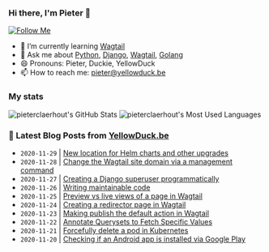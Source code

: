### Hi there, I'm Pieter 👋  
[![Follow Me](https://img.shields.io/github/followers/pieterclaerhout?label=Follow&style=social)](https://github.com/pieterclaerhout)

- 🌱 I’m currently learning [Wagtail](https://wagtail.io)
- 💬 Ask me about [Python](https://www.python.org), [Django](https://www.djangoproject.com), [Wagtail](https://wagtail.io), [Golang](https://golang.org)
- 😄 Pronouns: Pieter, Duckie, YellowDuck
- 📫 How to reach me: pieter@yellowduck.be

### My stats

![pieterclaerhout's GitHub Stats](https://github-readme-stats.vercel.app/api?username=pieterclaerhout&show_icons=true&count_private=true&line_height=40)
![pieterclaerhout's Most Used Languages](https://github-readme-stats.vercel.app/api/top-langs/?username=pieterclaerhout)

### 📩 Latest Blog Posts from [YellowDuck.be](https://www.yellowduck.be/)
<!-- BLOG-POST-LIST:START -->
- `2020-11-29` | [New location for Helm charts and other upgrades](https://www.yellowduck.be/new-location-helm-charts-and-other-upgrades?utm_source=New+location+for+Helm+charts+and+other+upgrades&utm_medium=RSS&utm_campaign=RSS+Reader)  
- `2020-11-28` | [Change the Wagtail site domain via a management command](https://www.yellowduck.be/change-wagtail-site-domain-management-command?utm_source=Change+the+Wagtail+site+domain+via+a+management+command&utm_medium=RSS&utm_campaign=RSS+Reader)  
- `2020-11-27` | [Creating a Django superuser programmatically](https://www.yellowduck.be/creating-django-superuser-programmatically?utm_source=Creating+a+Django+superuser+programmatically&utm_medium=RSS&utm_campaign=RSS+Reader)  
- `2020-11-26` | [Writing maintainable code](https://www.yellowduck.be/writing-maintainable-code?utm_source=Writing+maintainable+code&utm_medium=RSS&utm_campaign=RSS+Reader)  
- `2020-11-25` | [Preview vs live views of a page in Wagtail](https://www.yellowduck.be/preview-vs-live-views-page-wagtail?utm_source=Preview+vs+live+views+of+a+page+in+Wagtail&utm_medium=RSS&utm_campaign=RSS+Reader)  
- `2020-11-24` | [Creating a redirector page in Wagtail](https://www.yellowduck.be/creating-redirector-page-wagtail?utm_source=Creating+a+redirector+page+in+Wagtail&utm_medium=RSS&utm_campaign=RSS+Reader)  
- `2020-11-23` | [Making publish the default action in Wagtail](https://www.yellowduck.be/making-publish-default-action-wagtail?utm_source=Making+publish+the+default+action+in+Wagtail&utm_medium=RSS&utm_campaign=RSS+Reader)  
- `2020-11-22` | [Annotate Querysets to Fetch Specific Values](https://www.yellowduck.be/annotate-querysets-fetch-specific-values?utm_source=Annotate+Querysets+to+Fetch+Specific+Values&utm_medium=RSS&utm_campaign=RSS+Reader)  
- `2020-11-21` | [Forcefully delete a pod in Kubernetes](https://www.yellowduck.be/forcefully-delete-pod-kubernetes?utm_source=Forcefully+delete+a+pod+in+Kubernetes&utm_medium=RSS&utm_campaign=RSS+Reader)  
- `2020-11-20` | [Checking if an Android app is installed via Google Play](https://www.yellowduck.be/checking-if-android-app-installed-google-play?utm_source=Checking+if+an+Android+app+is+installed+via+Google+Play&utm_medium=RSS&utm_campaign=RSS+Reader)  

<!-- BLOG-POST-LIST:END -->

